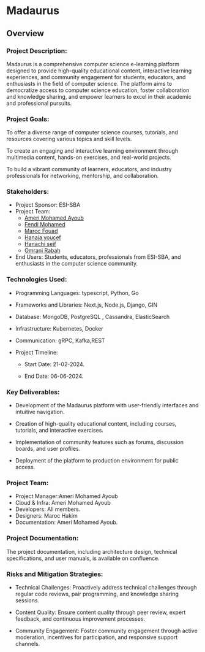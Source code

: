 # Madaurus 
## Overview

### Project Description:

Madaurus is a comprehensive computer science e-learning platform designed to provide high-quality educational content, interactive learning experiences, and community engagement for students, educators, and enthusiasts in the field of computer science. The platform aims to democratize access to computer science education, foster collaboration and knowledge sharing, and empower learners to excel in their academic and professional pursuits.

### Project Goals:

To offer a diverse range of computer science courses, tutorials, and resources covering various topics and skill levels.

To create an engaging and interactive learning environment through multimedia content, hands-on exercises, and real-world projects.

To build a vibrant community of learners, educators, and industry professionals for networking, mentorship, and collaboration.

### Stakeholders:

- Project Sponsor: ESI-SBA
- Project Team:
    - [Ameri Mohamed Ayoub](https://github.com/MuhamedAyoub)
    - [Fendi Mohamed](https://github.com/fendiMohamed)
    - [Maroc Fouad](https://github.com/fouadhakim18)
    - [Hanaia youcef](https://github.com/poysa213)
    - [Hanachi seif](https://github.com/HANNACHI-Seif)
    - [Omrani Rabah](https://github.com/RabehOmrani)
- End Users: Students, educators, professionals from ESI-SBA, and enthusiasts in the computer science community.

### Technologies Used:

- Programming Languages: typescript, Python, Go

- Frameworks and Libraries: Next.js, Node.js, Django, GIN

- Database: MongoDB, PostgreSQL , Cassandra, ElasticSearch

- Infrastructure: Kubernetes, Docker

- Communication: gRPC, Kafka,REST

- Project Timeline:

  - Start Date: 21-02-2024.

  - End Date: 06-06-2024.

### Key Deliverables:

- Development of the Madaurus platform with user-friendly interfaces and intuitive navigation.

- Creation of high-quality educational content, including courses, tutorials, and interactive exercises.

- Implementation of community features such as forums, discussion boards, and user profiles.

- Deployment of the platform to production environment for public access.

### Project Team:

- Project Manager:Ameri Mohamed Ayoub
- Cloud & Infra: Ameri Mohamed Ayoub 
- Developers: All members.
- Designers: Maroc Hakim
- Documentation: Ameri Mohamed Ayoub.


### Project Documentation:

The project documentation, including architecture design, technical specifications, and user manuals, is available on  confluence.

### Risks and Mitigation Strategies:

- Technical Challenges: Proactively address technical challenges through regular code reviews, pair programming, and knowledge sharing sessions.

- Content Quality: Ensure content quality through peer review, expert feedback, and continuous improvement processes.

- Community Engagement: Foster community engagement through active moderation, incentives for participation, and responsive support channels.
